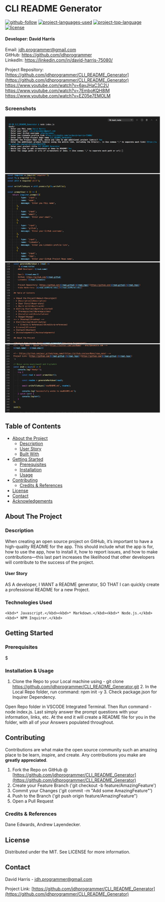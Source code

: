 # CLI README Generator

[![github-follow](https://img.shields.io/github/followers/jdhprogrammer?color=purple&style=social)](https://github.com/jdhprogrammer) [![project-languages-used](https://img.shields.io/github/languages/count/jdhprogrammer/CLI_README_Generator?color=important)](https://github.com/jdhprogrammer/CLI_README_Generator)
[![project-top-language](https://img.shields.io/github/languages/top/jdhprogrammer/CLI_README_Generator?color=blueviolet)](https://github.com/jdhprogrammer/CLI_README_Generator)
[![license](https://img.shields.io/badge/License-MIT-brightgreen.svg)](https://choosealicense.com/licenses/MIT/)

#### Developer: David Harris

Email: jdh.programmer@gmail.com  
  GitHub: https://github.com/jdhprogrammer  
LinkedIn: https://linkedin.com/in/david-harris-75080/  

Project Repository: [https://github.com/jdhprogrammer/CLI_README_Generator](https://github.com/jdhprogrammer/CLI_README_Generator)  
https://www.youtube.com/watch?v=6avJHaC3C2U<br> https://www.youtube.com/watch?v=7EmboKQH8lM<br> https://www.youtube.com/watch?v=EZ05e7EMOLM

### Screenshots

<kbd>![screenshot-demo1](./Assets/Screenshots/CLI_README_Prompts.jpeg)</kbd><kbd>![screenshot-demo2](./Assets/Screenshots/Inquirer_PromtUser.jpeg)</kbd><kbd>![screenshot-demo3](./Assets/Screenshots/Markdown_string_interpolation.jpeg)</kbd><kbd>![screenshot-demo4](./Assets/Screenshots/Write_Template_toFile.jpeg)</kbd>
    
## Table of Contents

* [About the Project](#about-the-project)
  * [Description](#description)
  * [User Story](#user-story)
  * [Built With](#built-with)
* [Getting Started](#getting-started)
  * [Prerequisites](#prerequisites)
  * [Installation](#installation)
  * [Usage](#usage)
* [Contributing](#contributing)
    * [Credits & References](#credits-&-references)
* [License](#license)
* [Contact](#contact)
* [Acknowledgements](#acknowledgements)

## About The Project

<!-- [Product Name Screen Shot](./Assets/Screenshots/CLI_README_Prompts.jpeg, ./Assets/Screenshots Inquirer_PromtUser.jpeg, ./Assets/Screenshots/Markdown_string_interpolation.jpeg, ./Assets Screenshots/Write_Template_toFile.jpeg?raw=true "screenshot") -->

### Description

When creating an open source project on GitHub, it’s important to have a high-quality README for the app. This should include what the app is for, how to use the app, how to install it, how to report issues, and how to make contributions—this last part increases the likelihood that other developers will contribute to the success of the project.

#### User Story

AS A developer, I WANT a README generator, SO THAT I can quickly create a professional README for a new Project.


### Technologies Used

```
<kbd>* Javascript.</kbd><kbd>* Markdown.</kbd><kbd>* Node.js.</kbd><kbd>* NPM Inquirer.</kbd>
```


## Getting Started

### Prerequisites

$

        
### Installation & Usage

1. Clone the Repo to your Local machine using - git clone https://github.com/jdhprogrammer/CLI_README_Generator.git  2. In the Local Repo folder, run command: npm init -y  3. Check package.json for Inquirer Dependency.
  
  
Open Repo folder in VSCODE Integrated Terminal. Then Run command - node index.js. Last simply answer the prompt questions with your information, links, etc. At the end it will create a README file for you in the folder, with all of your Answers populated throughout.
  
  

## Contributing

Contributions are what make the open source community such an amazing place to be learn, inspire, and create. 
Any contributions you make are **greatly appreciated**.

1. Fork the Repo on GitHub @ [https://github.com/jdhprogrammer/CLI_README_Generator](https://github.com/jdhprogrammer/CLI_README_Generator) 
2. Create your Feature Branch ('git checkout -b feature/AmazingFeature')
3. Commit your Changes ('git commit -m "Add some AmazingFeature"')
4. Push to the Branch ('git push origin feature/AmazingFeature")
5. Open a Pull Request
  
  
### Credits & References

Dane Edwards, Andrew Layendecker.
  

## License

Distributed under the MIT. See LICENSE for more information.
  

## Contact

David Harris - jdh.programmer@gmail.com

Project Link: [https://github.com/jdhprogrammer/CLI_README_Generator](https://github.com/jdhprogrammer/CLI_README_Generator)
